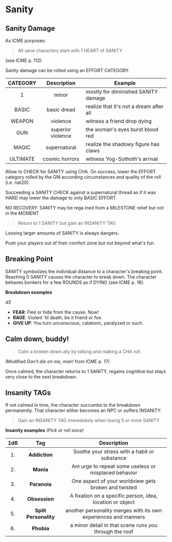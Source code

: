 # Sanity

## Sanity Damage

As ICME purposes:

> All sane characters start with 1 HEART of SANITY

(see ICME p. 112)

Sanity damage can be rolled using an EFFORT CATEGORY. 

| CATEGORY  | Description           | Example |
|:---------:|:---------------------:|---------|
| 1         | minor                 | mostly for diminished SANITY damage |
| BASIC     | basic dread           | realize that it's not a dream after all |
| WEAPON    | violence              | witness a friend drop dying |
| GUN       | superior violence     | the woman's eyes burst blood red |
| MAGIC     | supernatural          | realize the shadowy figure has claws |
| ULTIMATE  | cosmic horrors        | witness Yog-Sothoth's arrival |

Allow to CHECK for SANITY using CHA. On success, lower the EFFORT category rolled by the GM according circumstances and quality of the roll (i.e. nat20).

Succeeding a SANITY CHECK against a supernatural thread as if it was HARD may lower the damage to only BASIC EFFORT.

NO RECOVERY: SANITY may be rega ined
from a MILESTONE relief but not in the MOMENT

> Return to 1 SANITY but gain an INSANITY TAG

Loosing larger amounts of SANITY is always dangers.

Push your players out of their comfort zone but not beyond what's fun.

## Breaking Point

SANITY symbolizes the individual distance to a character's breaking point. Reaching 0 SANITY causes the character to break down. The character behaves bonkers for a few ROUNDS as if DYING (see ICME p. 16).

**Breakdown examples**

*d3*

- **FEAR**: Flee or hide from the cause. Now!
- **RAGE**: Violent 'til death, be it friend or foe.
- **GIVE UP**: You turn unconscious, catatonic, paralyzed or such.


## Calm down, buddy!

> Calm a broken down ally by talking and making a CHA roll.

(Modified *Don't die on me, man!* from ICME p. 17)

Once calmed, the character returns to 1 SANITY, regains cognitive but stays very close to the next breakdown.


## Insanity TAGs

If not calmed in time, the character succumbs to the breakdown permanently. That character either becomes an NPC or suffers INSANITY.

> Gain an INSANITY TAG immediately when losing 5 or more SANITY


**Insanity examples** _(Pick or roll once)_

| 1d6 | Tag                       | Description                                               |
|:---:|:-------------------------:|:---------------------------------------------------------:|
| 1.  | **Addiction**             | Soothe your stress with a habit or substance              |
| 2.  | **Mania**                 | Am urge to repeat some useless or misplaced behavior      |
| 3.  | **Paranoia**              | One aspect of your worldview gets broken and twisted      |
| 4.  | **Obsession**             | A fixation on a specific person, idea, location or object |
| 5.  | **Split Personality**     | another personality merges with its own experiences and manners  |
| 6.  | **Phobia**                | a minor detail in that scene runs you through the roof    |
